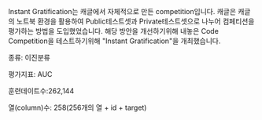 Instant Gratification는 캐글에서 자체적으로 만든 competition입니다.
캐글은 캐글의 노트북 환경을 활용하여 Public테스트셋과 Private테스트셋으로 나누어 컴페티션을 평가하는 방법을 도입했었습니다.
해당 방안을 개선하기위해 내놓은 Code Competition을 테스트하기위해 "Instant Gratification"을 개최했습니다.

종류: 이진분류

평가지표: AUC

훈련데이트수:262,144

열(column)수: 258(256개의 열 + id + target)
